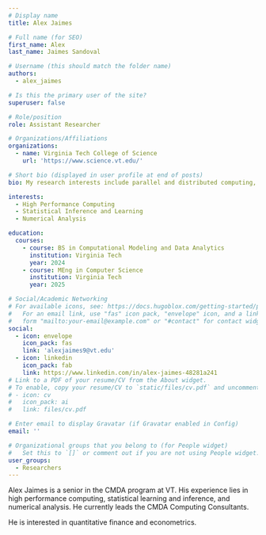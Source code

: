 ```yaml
---
# Display name
title: Alex Jaimes

# Full name (for SEO)
first_name: Alex
last_name: Jaimes Sandoval

# Username (this should match the folder name)
authors:
  - alex_jaimes

# Is this the primary user of the site?
superuser: false

# Role/position
role: Assistant Researcher

# Organizations/Affiliations
organizations:
  - name: Virginia Tech College of Science
    url: 'https://www.science.vt.edu/'

# Short bio (displayed in user profile at end of posts)
bio: My research interests include parallel and distributed computing, statistical inference and learning, and numerical analysis

interests:
  - High Performance Computing
  - Statistical Inference and Learning
  - Numerical Analysis

education:
  courses:
    - course: BS in Computational Modeling and Data Analytics
      institution: Virginia Tech
      year: 2024
    - course: MEng in Computer Science
      institution: Virginia Tech
      year: 2025

# Social/Academic Networking
# For available icons, see: https://docs.hugoblox.com/getting-started/page-builder/#icons
#   For an email link, use "fas" icon pack, "envelope" icon, and a link in the
#   form "mailto:your-email@example.com" or "#contact" for contact widget.
social:
  - icon: envelope
    icon_pack: fas
    link: 'alexjaimes9@vt.edu'
  - icon: linkedin
    icon_pack: fab
    link: https://www.linkedin.com/in/alex-jaimes-48281a241
# Link to a PDF of your resume/CV from the About widget.
# To enable, copy your resume/CV to `static/files/cv.pdf` and uncomment the lines below.
# - icon: cv
#   icon_pack: ai
#   link: files/cv.pdf

# Enter email to display Gravatar (if Gravatar enabled in Config)
email: ''

# Organizational groups that you belong to (for People widget)
#   Set this to `[]` or comment out if you are not using People widget.
user_groups:
  - Researchers
---
```

Alex Jaimes is a senior in the CMDA program at VT. His experience lies in high performance computing, statistical learning and inference, and numerical analysis. He currently leads the CMDA Computing Consultants. 

He is interested in quantitative finance and econometrics.
